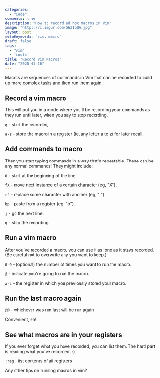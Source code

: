 ```yaml
---
categories:
  - "Code"
comments: true
description: "How to record ad hoc macros in Vim"
image: "https://i.imgur.com/G6ZIoUG.jpg"
layout: post
metaKeywords: "vim, macro"
draft: false
tags:
  - "vim"
  - "tools"
title: "Record Vim Macros"
date: "2020-01-16"
---
```


Macros are sequences of commands in Vim that can be recorded to build up more complex tasks and then run them again.

<!--more-->

## Record a vim macro

This will put you in a mode where you'll be recording your commands as they run until later, when you say to stop recording.

`q` - start the recording.

`a-z` - store the macro in a register (ie, any letter a to z) for later recall.

## Add commands to macro

Then you start typing commands in a way that's repeatable.  These can be any normal commands! They might include:

`0` - start at the beginning of the line.

`fX` - move next instance of a certain character (eg, "X").

`r'` - replace some character with another (eg, "'").

`bp` - paste from a register (eg, "b").

`j` - go the next line.

`q` - stop the recording.

## Run a vim macro

After you've recorded a macro, you can use it as long as it stays recorded. (Be careful not to overwrite any you want to keep.)

`0-9` - (optional) the number of times you want to run the macro.

`@` - indicate you're going to run the macro.

`a-z` - the register in which you previously stored your macro.

## Run the last macro again

`@@` - whichever was run last will be run again

Convenient, eh!

## See what macros are in your registers

If you ever forget what you have recorded, you can list them.  The hard part is reading what you've recorded. :)

`:reg` - list contents of all registers

Any other tips on running macros in vim?
